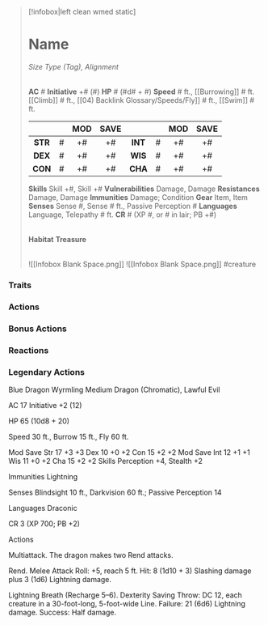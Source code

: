 > [!infobox|left clean wmed static]
> # Name
> *Size Type (Tag), Alignment*
> 
> | |
> | - |
> **AC** # **Initiative** +# (#)
> **HP** # (#d# + #)
> **Speed** # ft., [[Burrowing]] # ft. [[Climb]] # ft., [[04) Backlink Glossary/Speeds/Fly]] # ft., [[Swim]] # ft.
> 
> | | | MOD | SAVE | | | MOD | SAVE |
> | :-: | :-: | :-: | :-: | :-: | :-: | :-: | :-: |
> | **STR** | # | +# | +# | **INT** | # | +# | +# | 
> | **DEX** | # | +# | +# | **WIS** | # | +# | +# |
> | **CON** | # | +# | +# | **CHA** | # | +# | +# |
> **Skills** Skill +#, Skill +#
> **Vulnerabilities** Damage, Damage
> **Resistances** Damage, Damage
> **Immunities** Damage; Condition
> **Gear** Item, Item
> **Senses** Sense #, Sense # ft., Passive Perception #
> **Languages** Language, Telepathy # ft.
> **CR** # (XP #, or # in lair; PB +#)
>
> | |
> | - |
> **Habitat**
> **Treasure**
> 
> | |
> | - |
> ![[Infobox Blank Space.png]]
> ![[Infobox Blank Space.png]]
> #creature 


### Traits
### Actions
### Bonus Actions
### Reactions
### Legendary Actions
Blue Dragon Wyrmling
Medium Dragon (Chromatic), Lawful Evil

AC 17 Initiative +2 (12)

HP 65 (10d8 + 20)

Speed 30 ft., Burrow 15 ft., Fly 60 ft.

Mod	Save
Str	17	+3	+3
Dex	10	+0	+2
Con	15	+2	+2
Mod	Save
Int	12	+1	+1
Wis	11	+0	+2
Cha	15	+2	+2
Skills Perception +4, Stealth +2

Immunities Lightning

Senses Blindsight 10 ft., Darkvision 60 ft.; Passive Perception 14

Languages Draconic

CR 3 (XP 700; PB +2)

Actions

Multiattack. The dragon makes two Rend attacks.

Rend. Melee Attack Roll: +5, reach 5 ft. Hit: 8 (1d10 + 3) Slashing damage plus 3 (1d6) Lightning damage.

Lightning Breath (Recharge 5–6). Dexterity Saving Throw: DC 12, each creature in a 30-foot-long, 5-foot-wide Line. Failure: 21 (6d6) Lightning damage. Success: Half damage.